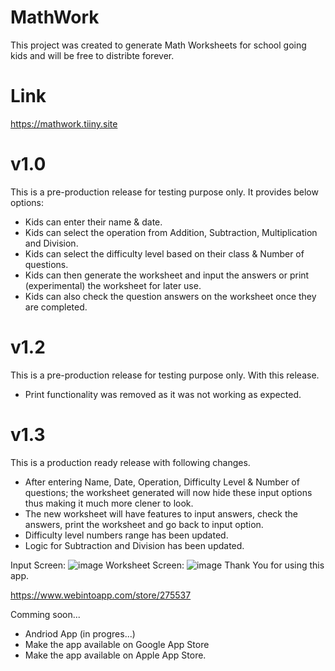# MathWork
This project was created to generate Math Worksheets for school going kids and will be free to distribte forever. 

# Link
https://mathwork.tiiny.site

# v1.0
This is a pre-production release for testing purpose only. It provides below options:
  - Kids can enter their name & date.
  - Kids can select the operation from Addition, Subtraction, Multiplication and Division.
  - Kids can select the difficulty level based on their class & Number of questions.
  - Kids can then generate the worksheet and input the answers or print (experimental) the worksheet for later use.
  - Kids can also check the question answers on the worksheet once they are completed. 

# v1.2
This is a pre-production release for testing purpose only. With this release. 
  - Print functionality was removed as it was not working as expected.

# v1.3
This is a production ready release with following changes.
  - After entering Name, Date, Operation, Difficulty Level & Number of questions; the worksheet generated will now hide these input options thus making it much more clener to look.
  - The new worksheet will have features to input answers, check the answers, print the worksheet and go back to input option.
  - Difficulty level numbers range has been updated.
  - Logic for Subtraction and Division has been updated.

Input Screen:
![image](https://github.com/DINO4DIY/MathWork/assets/160423883/bb91bbb0-2892-4eb2-9b53-dac7aa23e4bf)
Worksheet Screen:
![image](https://github.com/DINO4DIY/MathWork/assets/160423883/234dcb1d-2093-40c7-9d5b-01c07387fff2)
Thank You for using this app.

https://www.webintoapp.com/store/275537 

Comming soon...
  - Andriod App (in progres...)
  - Make the app available on Google App Store 
  - Make the app available on Apple App Store.


